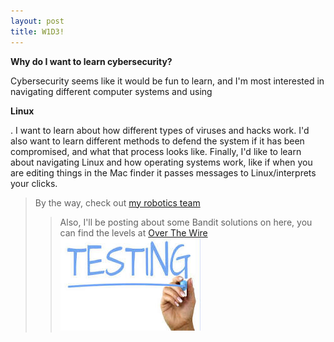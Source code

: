 ```yaml
---
layout: post
title: W1D3!
---
```


****Why do I want to learn cybersecurity?****

Cybersecurity seems like it would be fun to learn, and I'm most interested in navigating different computer systems and using

**Linux**

. I want to learn about how different types of viruses and hacks work. I'd also want to learn different methods to defend the system if it has been compromised, and what that process looks like. Finally, I'd like to learn about navigating Linux and how operating systems work, like if when you are editing things in the Mac finder it passes messages to Linux/interprets your clicks. 
> By the way, check out [my robotics team](https://github.com/frc8840/2025-Season)    
> > Also, I'll be posting about some Bandit solutions on here, you can find the levels at [Over The Wire](https://overthewire.org/wargames/bandit/bandit0.html)  
![testing image](https://github.com/ekuo145/ekuo145.github.io/blob/master/images/TestingImage.jpeg)
